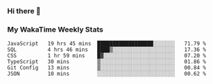 ### Hi there 👋

<!--
**royschrauwen/royschrauwen** is a ✨ _special_ ✨ repository because its `README.md` (this file) appears on your GitHub profile.

Here are some ideas to get you started:

- 🔭 I’m currently working on ...
- 🌱 I’m currently learning ...
- 👯 I’m looking to collaborate on ...
- 🤔 I’m looking for help with ...
- 💬 Ask me about ...
- 📫 How to reach me: ...
- 😄 Pronouns: ...
- ⚡ Fun fact: ...
-->


### My WakaTime Weekly Stats
<!--START_SECTION:waka-->

```text
JavaScript   19 hrs 45 mins  ██████████████████░░░░░░░   71.79 %
SQL          4 hrs 46 mins   ████▒░░░░░░░░░░░░░░░░░░░░   17.36 %
CSS          1 hr 59 mins    █▓░░░░░░░░░░░░░░░░░░░░░░░   07.20 %
TypeScript   30 mins         ▒░░░░░░░░░░░░░░░░░░░░░░░░   01.86 %
Git Config   13 mins         ▒░░░░░░░░░░░░░░░░░░░░░░░░   00.84 %
JSON         10 mins         ░░░░░░░░░░░░░░░░░░░░░░░░░   00.62 %
```

<!--END_SECTION:waka-->

